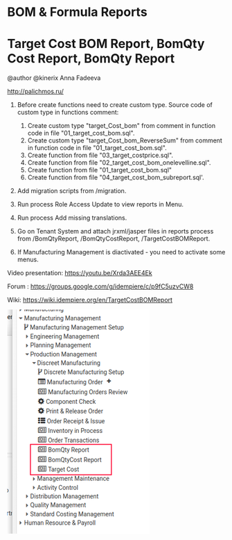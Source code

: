 # BOM & Formula Reports
# Target Cost BOM Report, BomQty Cost Report, BomQty Report

@author @kinerix Anna Fadeeva

http://palichmos.ru/

1) Before create functions need to create custom type. Source code of custom type in functions comment:
    1) Create custom type "target_Cost_bom" from comment in function code in file "01_target_cost_bom.sql".
    2) Create custom type "target_Cost_bom_ReverseSum" from comment in function code in file "01_target_cost_bom.sql".
    3) Create function from file "03_target_costprice.sql".
    4) Create function from file "02_target_cost_bom_onelevelline.sql".
    5) Create function from file "01_target_cost_bom.sql"
    6) Create function from file "04_target_cost_bom_subreport.sql'.

2) Add migration scripts from /migration.
3) Run process Role Access Update to view reports in Menu.
4) Run process Add missing translations.
5) Go on Tenant System and attach jrxml/jasper files in reports process from /BomQtyReport, /BomQtyCostReport, /TargetCostBOMReport.
6) If Manufacturing Management is diactivated - you need to activate some menus.

Video presentation: https://youtu.be/Xrda3AEE4Ek

Forum : https://groups.google.com/g/idempiere/c/p9fC5uzvCW8

Wiki: https://wiki.idempiere.org/en/TargetCostBOMReport

![New menu for Reports](https://github.com/Palichmos/PalichUsefulScripts/blob/main/Reports/TargetCostBOMReport/BOMReportsInMenu.png)
